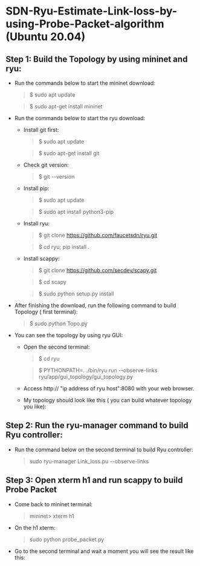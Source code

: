 # SDN-Ryu-Estimate-Link-loss-by-using-Probe-Packet-algorithm (Ubuntu 20.04)

## Step 1: Build the Topology by using mininet and ryu:

- Run the commands below to start the mininet download:

    > $ sudo apt update

    > $ sudo apt-get install mininet

- Run the commands below to start the ryu download:
    - Install git first:
        > $ sudo apt update

        > $ sudo apt-get install git
    - Check git version:
        > $ git --version

    - Install pip:
        > $ sudo apt update

        > $ sudo apt install python3-pip
    - Install ryu:
        > $  git clone https://github.com/faucetsdn/ryu.git

        > $ cd ryu; pip install .

    - Install scappy:

        > $ git clone https://github.com/secdev/scapy.git
        
        > $ cd scapy

        > $ sudo python setup.py install
- After finishing the download, run the following command to build Topology ( first terminal):
  
    > $ sudo python Topo.py

- You can see the topology by using ryu GUI:
    - Open the second terminal:

        > $ cd ryu
        
        > $  PYTHONPATH=. ./bin/ryu run --observe-links ryu/app/gui_topology/gui_topology.py

    - Access http:// "ip address of ryu host":8080 with your web browser.

    - My topology should look like this ( you can build whatever topology you like):
  
## Step 2: Run the ryu-manager command to build Ryu controller:
-   Run the command below on the second terminal to build Ryu controller:
    
    >   sudo ryu-manager Link_loss.pu --observe-links 

## Step 3: Open xterm h1 and run scappy to build Probe Packet

- Come back to mininet terminal:
    > mininet> xterm h1

- On the h1 xterm:
    > sudo python probe_packet.py

- Go to the second terminal and wait a moment you will see the result like this:
    ![]()
